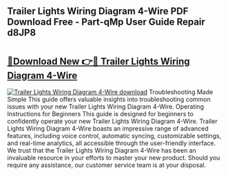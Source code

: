 ## Trailer Lights Wiring Diagram 4-Wire PDF Download Free - Part-qMp User Guide Repair d8JP8

# <h2><a href="http://dfkme2.blite.top/?on=Trailer+Lights+Wiring+Diagram+4-Wire">🔗Download New 👉🔴 Trailer Lights Wiring Diagram 4-Wire</a></h2>

[![Trailer Lights Wiring Diagram 4-Wire download](https://i.imgur.com/lujVjoI.png)](http://dfkme2.blite.top/?on=Trailer+Lights+Wiring+Diagram+4-Wire)
Troubleshooting Made Simple This guide offers valuable insights into troubleshooting common issues with your new Trailer Lights Wiring Diagram 4-Wire. Operating Instructions for Beginners This guide is designed for beginners to confidently operate your new Trailer Lights Wiring Diagram 4-Wire. Trailer Lights Wiring Diagram 4-Wire boasts an impressive range of advanced features, including voice control, automatic syncing, customizable settings, and real-time analytics, all accessible through the user-friendly interface. We trust that the Trailer Lights Wiring Diagram 4-Wire has been an invaluable resource in your efforts to master your new product. Should you require any assistance, our customer service team is at your disposal.
